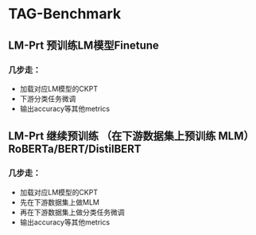 # TAG-Benchmark 

## LM-Prt 预训练LM模型Finetune
### 几步走：
- 加载对应LM模型的CKPT
- 下游分类任务微调
- 输出accuracy等其他metrics

## LM-Prt 继续预训练 （在下游数据集上预训练 MLM）RoBERTa/BERT/DistilBERT
### 几步走：
- 加载对应LM模型的CKPT
- 先在下游数据集上做MLM
- 再在下游数据集上做分类任务微调
- 输出accuracy等其他metrics
